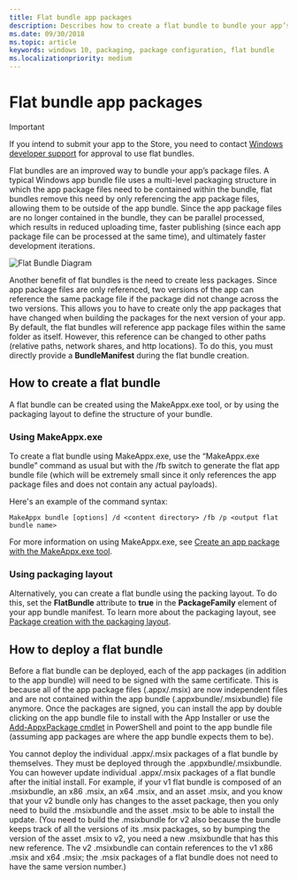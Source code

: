 ```yaml
---
title: Flat bundle app packages
description: Describes how to create a flat bundle to bundle your app’s .appx package files with references to app packages.
ms.date: 09/30/2018
ms.topic: article
keywords: windows 10, packaging, package configuration, flat bundle
ms.localizationpriority: medium
---
```

# Flat bundle app packages 

> [!IMPORTANT]
> If you intend to submit your app to the Store, you need to contact [Windows developer support](https://developer.microsoft.com/windows/support) for approval to use flat bundles.

Flat bundles are an improved way to bundle your app’s package files. A typical Windows app bundle file uses a multi-level packaging structure in which the app package files need to be contained within the bundle, flat bundles remove this need by only referencing the app package files, allowing them to be outside of the app bundle. Since the app package files are no longer contained in the bundle, they can be parallel processed, which results in reduced uploading time, faster publishing (since each app package file can be processed at the same time), and ultimately faster development iterations.

![Flat Bundle Diagram](images/bundle-combined.png)

Another benefit of flat bundles is the need to create less packages. Since app package files are only referenced, two versions of the app can reference the same package file if the package did not change across the two versions. This allows you to have to create only the app packages that have changed when building the packages for the next version of your app.
By default, the flat bundles will reference app package files within the same folder as itself. However, this reference can be changed to other paths (relative paths, network shares, and http locations). To do this, you must directly provide a **BundleManifest** during the flat bundle creation. 

## How to create a flat bundle

A flat bundle can be created using the MakeAppx.exe tool, or by using the packaging layout to define the structure of your bundle.

### Using MakeAppx.exe
To create a flat bundle using MakeAppx.exe, use the “MakeAppx.exe bundle” command as usual but with the /fb switch to generate the flat app bundle file (which will be extremely small since it only references the app package files and does not contain any actual payloads). 

Here's an example of the command syntax:

```syntax
MakeAppx bundle [options] /d <content directory> /fb /p <output flat bundle name>
```

For more information on using MakeAppx.exe, see [Create an app package with the MakeAppx.exe tool](https://docs.microsoft.com/windows/uwp/packaging/create-app-package-with-makeappx-tool).

### Using packaging layout
Alternatively, you can create a flat bundle using the packing layout. To do this, set the **FlatBundle** attribute to **true** in the **PackageFamily** element of your app bundle manifest. To learn more about the packaging layout, see [Package creation with the packaging layout](packaging-layout.md).

## How to deploy a flat bundle 
Before a flat bundle can be deployed, each of the app packages (in addition to the app bundle) will need to be signed with the same certificate. This is because all of the app package files (.appx/.msix) are now independent files and are not contained within the app bundle (.appxbundle/.msixbundle) file anymore. 
Once the packages are signed, you can install the app by double clicking on the app bundle file to install with the App Installer or use the [Add-AppxPackage cmdlet](https://docs.microsoft.com/powershell/module/appx/add-appxpackage?view=win10-ps) in PowerShell and point to the app bundle file (assuming app packages are where the app bundle expects them to be). 

You cannot deploy the individual .appx/.msix packages of a flat bundle by themselves. They must be deployed through the .appxbundle/.msixbundle. You can however update individual .appx/.msix packages of a flat bundle after the initial install. For example, if your v1 flat bundle is composed of an .msixbundle, an x86 .msix, an x64 .msix, and an asset .msix, and you know that your v2 bundle only has changes to the asset package, then you only need to build the .msixbundle and the asset .msix to be able to install the update. (You need to build the .msixbundle for v2 also because the bundle keeps track of all the versions of its .msix packages, so by bumping the version of the asset .msix to v2, you need a new .msixbundle that has this new reference. The v2 .msixbundle can contain references to the v1 x86 .msix and x64 .msix; the .msix packages of a flat bundle does not need to have the same version number.)  
